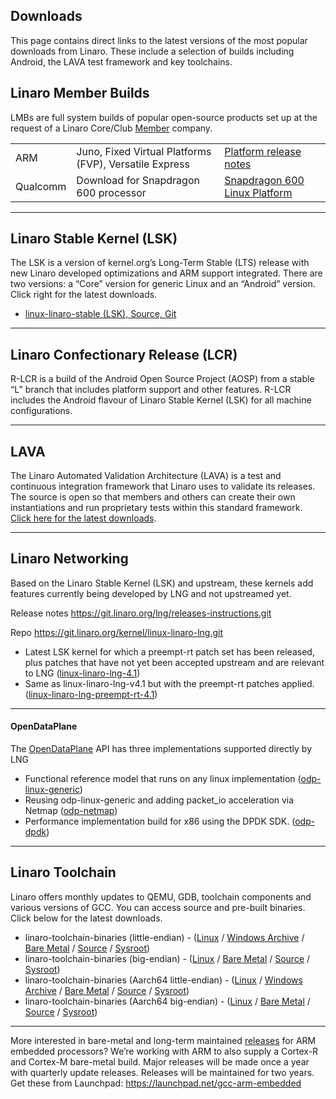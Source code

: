 ## Downloads

This page contains direct links to the latest versions of the most popular downloads from Linaro. These include a selection of builds including Android, the LAVA test framework and key toolchains.

## Linaro Member Builds

LMBs are full system builds of popular open-source products set up at the request of a Linaro Core/Club [Member](https://www.linaro.org/members/) company.

|     |     |     |
|:---|:---|:---|
|ARM| Juno, Fixed Virtual Platforms (FVP), Versatile Express | [Platform release notes](http://community.arm.com/groups/arm-development-platforms)|
|Qualcomm| Download for Snapdragon 600 processor | [Snapdragon 600 Linux Platform](https://releases.linaro.org/debian/boards/snapdragon/latest/)|

***

## Linaro Stable Kernel (LSK)

The LSK is a version of kernel.org’s Long-Term Stable (LTS) release with new Linaro developed optimizations and ARM support integrated. There are two versions: a “Core” version for generic Linux and an “Android” version. Click right for the latest downloads.

- [linux-linaro-stable (LSK), Source, Git](https://wiki.linaro.org/LSK)

***

## Linaro Confectionary Release (LCR)

R-LCR is a build of the Android Open Source Project (AOSP) from a stable “L” branch that includes platform support and other features. R-LCR includes the Android flavour of Linaro Stable Kernel (LSK) for all machine configurations.

***

## LAVA

The Linaro Automated Validation Architecture (LAVA) is a test and continuous integration framework that Linaro uses to validate its releases. The source is open so that members and others can create their own instantiations and run proprietary tests within this standard framework. [Click here for the latest downloads](https://releases.linaro.org/components/lava/latest/).

***

## Linaro Networking

Based on the Linaro Stable Kernel (LSK) and upstream, these kernels add features currently being developed by LNG and not upstreamed yet.

Release notes https://git.linaro.org/lng/releases-instructions.git

Repo https://git.linaro.org/kernel/linux-linaro-lng.git

- Latest LSK kernel for which a preempt-rt patch set has been released, plus patches that have not yet been accepted upstream and are relevant to LNG ([linux-linaro-lng-4.1](http://releases.linaro.org/components/kernel/linux-linaro-lng/16.03/linux-linaro-lng-4.1.14-2016.03.tar.bz2))
- Same as linux-linaro-lng-v4.1 but with the preempt-rt patches applied. ([linux-linaro-lng-preempt-rt-4.1](http://releases.linaro.org/components/kernel/linux-linaro-lng/16.03/linux-linaro-lng-preempt-rt-4.1.14-2016.03.tar.bz2))

***

#### OpenDataPlane

The [OpenDataPlane](http://www.opendataplane.org/) API has three implementations supported directly by LNG

- Functional reference model that runs on any linux implementation ([odp-linux-generic](https://git.linaro.org/lng/odp.git))
- Reusing odp-linux-generic and adding packet_io acceleration via Netmap ([odp-netmap](https://git.linaro.org/lng/odp-netmap.git))
- Performance implementation build for x86  using the DPDK SDK. ([odp-dpdk](https://git.linaro.org/lng/odp-dpdk.git))

*** 

## Linaro Toolchain

Linaro offers monthly updates to QEMU, GDB, toolchain components and various versions of GCC. You can access source and pre-built binaries. Click below for the latest downloads.

- linaro-toolchain-binaries (little-endian) - ([Linux](https://releases.linaro.org/components/toolchain/binaries/latest-5/arm-linux-gnueabihf/) / [Windows Archive](https://releases.linaro.org/components/toolchain/binaries/latest-5/arm-linux-gnueabihf/) / [Bare Metal](https://releases.linaro.org/components/toolchain/binaries/latest-5/arm-eabi/) / [Source](https://releases.linaro.org/components/toolchain/gcc-linaro/latest-5/) / [Sysroot](https://releases.linaro.org/components/toolchain/binaries/latest-5/arm-linux-gnueabihf/))
- linaro-toolchain-binaries (big-endian) - ([Linux](https://releases.linaro.org/components/toolchain/binaries/latest-5/armeb-linux-gnueabihf/) / [Bare Metal](https://releases.linaro.org/components/toolchain/binaries/latest-5/armeb-eabi/) / [Source](https://releases.linaro.org/components/toolchain/gcc-linaro/latest-5/) / [Sysroot](https://releases.linaro.org/components/toolchain/binaries/latest-5/armeb-linux-gnueabihf/))
- linaro-toolchain-binaries (Aarch64 little-endian) - ([Linux](https://releases.linaro.org/components/toolchain/binaries/latest-5/aarch64-linux-gnu/) / [Windows Archive](https://releases.linaro.org/components/toolchain/binaries/latest-5/aarch64-linux-gnu/) / [Bare Metal](https://releases.linaro.org/components/toolchain/binaries/latest-5/aarch64-elf/) / [Source](https://releases.linaro.org/components/toolchain/gcc-linaro/latest-5/) / [Sysroot](https://releases.linaro.org/components/toolchain/binaries/latest-5/aarch64-linux-gnu/))
- linaro-toolchain-binaries (Aarch64 big-endian) - ([Linux](https://releases.linaro.org/components/toolchain/binaries/latest-5/aarch64_be-linux-gnu/) / [Bare Metal](https://releases.linaro.org/components/toolchain/binaries/latest-5/aarch64_be-elf/) / [Source](https://releases.linaro.org/components/toolchain/gcc-linaro/latest-5/) / [Sysroot](https://releases.linaro.org/components/toolchain/binaries/latest-5/aarch64_be-linux-gnu/))

***

More interested in bare-metal and long-term maintained [releases](https://launchpad.net/gcc-arm-embedded) for ARM embedded processors? We’re working with ARM to also supply a Cortex-R and Cortex-M bare-metal build. Major releases will be made once a year with quarterly update releases. Releases will be maintained for two years. Get these from Launchpad: https://launchpad.net/gcc-arm-embedded

